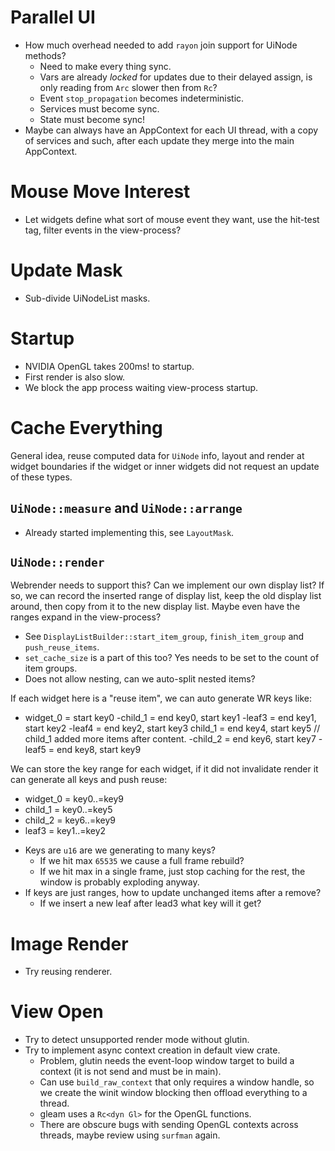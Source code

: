 # Parallel UI

* How much overhead needed to add `rayon` join support for UiNode methods?
    * Need to make every thing sync.
    * Vars are already *locked* for updates due to their delayed assign, is only reading from `Arc` slower then from `Rc`?
    * Event `stop_propagation` becomes indeterministic.
    * Services must become sync.
    * State must become sync!
* Maybe can always have an AppContext for each UI thread, with a copy of services and such, after each update they merge into
  the main AppContext.

# Mouse Move Interest

* Let widgets define what sort of mouse event they want, use the hit-test tag, filter events in the view-process?

# Update Mask

* Sub-divide UiNodeList masks.

# Startup

* NVIDIA OpenGL takes 200ms! to startup.
* First render is also slow.
* We block the app process waiting view-process startup.

# Cache Everything

General idea, reuse computed data for `UiNode` info, layout and render at
widget boundaries if the widget or inner widgets did not request an update of these types.

## `UiNode::measure` and `UiNode::arrange`

* Already started implementing this, see `LayoutMask`.

## `UiNode::render`

Webrender needs to support this? Can we implement our own display list? If so, we can record the inserted range of display list,
keep the old display list around, then copy from it to the new display list. Maybe even have the ranges expand in the view-process?

* See `DisplayListBuilder::start_item_group`, `finish_item_group` and `push_reuse_items`.
* `set_cache_size` is a part of this too? Yes needs to be set to the count of item groups.
* Does not allow nesting, can we auto-split nested items?

If each widget here is a "reuse item", we can auto generate WR keys like:
  - widget_0 = start key0
    -child_1 = end key0, start key1
      -leaf3 = end key1, start key2
      -leaf4 = end key2, start key3
     child_1 = end key4, start key5 // child_1 added more items after content.
    -child_2 = end key6, start key7
      -leaf5 = end key8, start key9

We can store the key range for each widget, if it did not invalidate render it can generate all keys and push reuse:
- widget_0 = key0..=key9
-  child_1 = key0..=key5
-  child_2 = key6..=key9
-    leaf3 = key1..=key2

* Keys are `u16` are we generating to many keys?
  - If we hit max `65535` we cause a full frame rebuild?
  - If we hit max in a single frame, just stop caching for the rest, the window is probably exploding anyway.
* If keys are just ranges, how to update unchanged items after a remove?
  - If we insert a new leaf after lead3 what key will it get?

# Image Render

* Try reusing renderer.

# View Open

* Try to detect unsupported render mode without glutin.
* Try to implement async context creation in default view crate.
    - Problem, glutin needs the event-loop window target to build a context (it is not send and must be in main).
    - Can use `build_raw_context` that only requires a window handle, so we create the winit window blocking then offload
      everything to a thread.
    - gleam uses a `Rc<dyn Gl>` for the OpenGL functions.
    - There are obscure bugs with sending OpenGL contexts across threads, maybe review using `surfman` again.